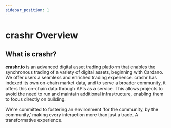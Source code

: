 ```yaml
---
sidebar_position: 1
---
```


# crashr Overview

## What is crashr?

**[crashr.io](https://crashr.io)** is an advanced digital asset trading platform that enables the synchronous trading of a variety of digital assets, beginning with Cardano. We offer users a seamless and enriched trading experience. crashr has indexed its own on-chain market data, and to serve a broader community, it offers this on-chain data through APIs as a service. This allows projects to avoid the need to run and maintain additional infrastructure, enabling them to focus directly on building.

We're committed to fostering an environment 'for the community, by the community,' making every interaction more than just a trade. A transformative experience.
